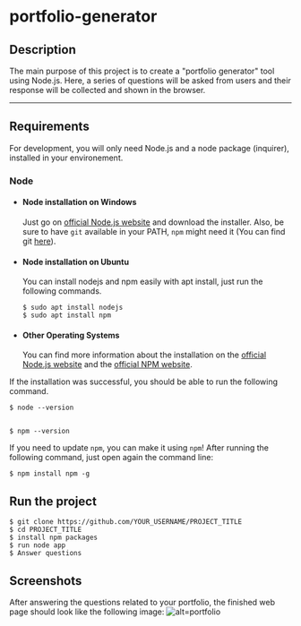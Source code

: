 # portfolio-generator

## Description

The main purpose of this project is to create a "portfolio generator" tool using Node.js. Here, a series of questions will be asked from users and their response will be collected and shown in the browser.

---
## Requirements

For development, you will only need Node.js and a node package (inquirer), installed in your environement.

### Node
- #### Node installation on Windows

  Just go on [official Node.js website](https://nodejs.org/) and download the installer.
Also, be sure to have `git` available in your PATH, `npm` might need it (You can find git [here](https://git-scm.com/)).

- #### Node installation on Ubuntu

  You can install nodejs and npm easily with apt install, just run the following commands.

      $ sudo apt install nodejs
      $ sudo apt install npm

- #### Other Operating Systems
  You can find more information about the installation on the [official Node.js website](https://nodejs.org/) and the [official NPM website](https://npmjs.org/).

If the installation was successful, you should be able to run the following command.

    $ node --version
   

    $ npm --version
    

If you need to update `npm`, you can make it using `npm`! After running the following command, just open again the command line:

    $ npm install npm -g


## Run the project

    $ git clone https://github.com/YOUR_USERNAME/PROJECT_TITLE
    $ cd PROJECT_TITLE
    $ install npm packages
    $ run node app
    $ Answer questions

## Screenshots

After answering the questions related to your portfolio, the finished web page should look like the following image:
![alt=portfolio]("./assets/images/portfolio-screen.jpg")
